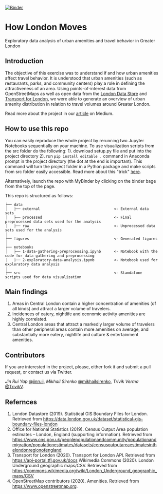 [![Binder](https://mybinder.org/badge_logo.svg)](https://mybinder.org/v2/gh/jwrap/how-london-moves/master)

# How London Moves
Exploratory data analysis of urban amenities and travel behavior in Greater London

## Introduction
The objective of this exercise was to understand if and how urban amenities affect travel behavior. It is understood that urban amenities (such as restaurants, parks, and community centers) play a role in defining the attractiveness of an area. Using points-of-interest data from OpenStreetMaps as well as open data from the [London Data Store](https://data.london.gov.uk) and [Transport for London](https://api-portal.tfl.gov.uk/docs), we were able to generate an overview of urban amenity distribution in relation to travel volumes around Greater London.

Read more about the project in our [article](https://medium.com) on Medium.

## How to use this repo
You can easily reproduce the whole project by rerunning two Jupyter Notebooks sequentially on your machine. To use visualization scripts from the src folder do the following: 1). download setup.py file and put into the project directory 2). run `pip install editable .` command in Anaconda prompt in the project directory (the dot at the end is important). This command will turn the project folder in a Python package and make scripts from src folder easily accessible. Read more about this "trick" [here](https://godatadriven.com/blog/write-less-terrible-code-with-jupyter-notebook/).

Alternatively, launch the repo with MyBinder by clicking on the binder bage from the top of the page. 

This repo is structured as follows:
```
├── data
│   ├── external                                  <- External data sets
│   ├── processed                                 <- Final preprocessed data sets used for the analysis
│   ├── raw                                       <- Unprocessed data sets used for the analysis
│
├── figures                                       <- Generated figures
│
├── notebooks                
│   ├── 1-data-gathering-preprocessing.ipynb      <- Notebook with the code for data gathering and preprocessing
│   ├── 2-exploratory-data-analysis.ipynb         <- Notebook used for exploratory data analysis 
│
├── src                                           <- Standalone scripts used for data visualization
```

## Main findings

1. Areas in Central London contain a higher concentration of amenities (of all kinds) and attract a larger volume of travelers.
2. Incidences of eatery, nightlife and economic activity amenities are highly correlated.
3. Central London areas that attract a markedly larger volume of travelers than other peripheral areas contain more amenities on average, and substantially more eatery, nightlife and culture & entertainment amenities.

## Contributors
If you are interested in the project, please, either fork it and submit a pull request, or contact us via Twitter.

_Jin Rui Yap_ [@jinruii](https://twitter.com/jinruii), _Mikhail Sirenko_ [@mikhailsirenko](https://twitter.com/mikhailsirenko), _Trivik Verma_ [@TrivikV](https://twitter.com/TrivikV).

## Refernces
1. London Datastore (2019). Statistical GIS Boundary Files for London. Retrieved from https://data.london.gov.uk/dataset/statistical-gis-boundary-files-london
2. Office for National Statistics (2019). Census Output Area population estimates – London, England (supporting information). Retrieved from https://www.ons.gov.uk/peoplepopulationandcommunity/populationandmigration/populationestimates/datasets/censusoutputareaestimatesinthelondonregionofengland
3. Transport for London (2020). Transport for London API. Retrieved from https://api-portal.tfl.gov.uk/docs
Wikimedia Commons (2020). London Underground geographic maps/CSV. Retrieved from https://commons.wikimedia.org/wiki/London_Underground_geographic_maps/CSV
4. OpenStreetMap contributors (2020). Amenities. Retrieved from https://www.openstreetmap.org.


